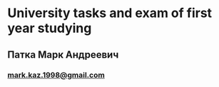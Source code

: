 # University tasks and exam of first year studying
## Патка Марк Андреевич
### mark.kaz.1998@gmail.com
